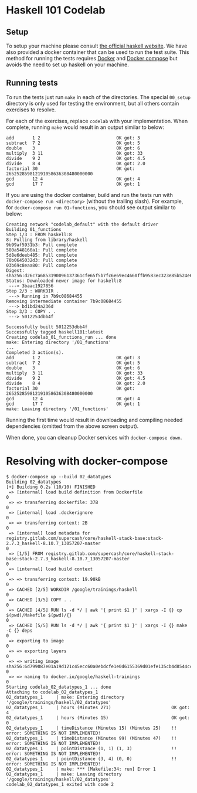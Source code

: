 # Haskell 101 Codelab

## Setup

To setup your machine please consult [the official haskell website](https://www.haskell.org/platform/). We have also provided a docker container that can be used to run the test suite. This method for running the tests requires [Docker](https://www.docker.com/get-started) and [Docker compose](https://docs.docker.com/compose/install/) but avoids the need to set up haskell on your machine.

## Running tests

To run the tests just run `make` in each of the directories. The special `00_setup` directory is only used for testing the environment, but all others contain exercises to resolve.

For each of the exercises, replace `codelab` with your implementation. When complete, running `make` would result in an output similar to below:
```
add       1 2                             OK got: 3
subtract  7 2                             OK got: 5
double    3                               OK got: 6
multiply  3 11                            OK got: 33
divide    9 2                             OK got: 4.5
divide    8 4                             OK got: 2.0
factorial 30                              OK got: 265252859812191058636308480000000
gcd       12 4                            OK got: 4
gcd       17 7                            OK got: 1
```

If you are using the docker container, build and run the tests run with `docker-compose run <directory>` (without the trailing slash). For example, for `docker-compose run 01-functions`, you should see output similar to below:
```
Creating network "codelab_default" with the default driver
Building 01_functions
Step 1/3 : FROM haskell:8
8: Pulling from library/haskell
9b99af5931b3: Pull complete
580a548160a1: Pull complete
5d8e6deeb485: Pull complete
70b0645032d3: Pull complete
03b69c8eaa80: Pull complete
Digest: sha256:d26c7a6853190096137361cfe65f5b7fc6e69ec4660ffb9583ec323e85b524e6
Status: Downloaded newer image for haskell:8
 ---> 3baac1927856
Step 2/3 : WORKDIR .
 ---> Running in 7b9c08684455
Removing intermediate container 7b9c08684455
 ---> bd1bd24a236d
Step 3/3 : COPY . .
 ---> 5012253dbb4f

Successfully built 5012253dbb4f
Successfully tagged haskell101:latest
Creating codelab_01_functions_run ... done
make: Entering directory '/01_functions'
...
Completed 3 action(s).
add       1 2                             OK got: 3
subtract  7 2                             OK got: 5
double    3                               OK got: 6
multiply  3 11                            OK got: 33
divide    9 2                             OK got: 4.5
divide    8 4                             OK got: 2.0
factorial 30                              OK got: 265252859812191058636308480000000
gcd       12 4                            OK got: 4
gcd       17 7                            OK got: 1
make: Leaving directory '/01_functions'
```

Running the first time would result in downloading and compiling needed dependencies (omitted from the above screen output).

When done, you can cleanup Docker services with `docker-compose down`.

# Resolving with docker-compose

```console
$ docker-compose up --build 02_datatypes
Building 02_datatypes
[+] Building 0.2s (10/10) FINISHED
 => [internal] load build definition from Dockerfile                                                                                                                      0
 => => transferring dockerfile: 37B                                                                                                                                       0
 => [internal] load .dockerignore                                                                                                                                         0
 => => transferring context: 2B                                                                                                                                           0
 => [internal] load metadata for registry.gitlab.com/supercash/core/haskell-stack-base:stack-2.7.3_haskell-8.10.7_13057207-master                                         0
 => [1/5] FROM registry.gitlab.com/supercash/core/haskell-stack-base:stack-2.7.3_haskell-8.10.7_13057207-master                                                           0
 => [internal] load build context                                                                                                                                         0
 => => transferring context: 19.90kB                                                                                                                                      0
 => CACHED [2/5] WORKDIR /google/trainings/haskell                                                                                                                        0
 => CACHED [3/5] COPY . .                                                                                                                                                 0
 => CACHED [4/5] RUN ls -d */ | awk '{ print $1 }' | xargs -I {} cp $(pwd)/Makefile $(pwd)/{}                                                                             0
 => CACHED [5/5] RUN ls -d */ | awk '{ print $1 }' | xargs -I {} make -C {} deps                                                                                          0
 => exporting to image                                                                                                                                                    0
 => => exporting layers                                                                                                                                                   0
 => => writing image sha256:6d799087e01a19d121c45ecc60a0ebdcfe1e0d6155369d01efe135cb4d8544cc                                                                              0
 => => naming to docker.io/google/haskell-trainings                                                                                                                       0
Starting codelab_02_datatypes_1 ... done
Attaching to codelab_02_datatypes_1
02_datatypes_1     | make: Entering directory '/google/trainings/haskell/02_datatypes'
02_datatypes_1     | hours (Minutes 271)                       OK got: 4
02_datatypes_1     | hours (Minutes 15)                        OK got: 0
02_datatypes_1     | timeDistance (Minutes 15) (Minutes 25)    !! error: SOMETHING IS NOT IMPLEMENTED!
02_datatypes_1     | timeDistance (Minutes 99) (Minutes 47)    !! error: SOMETHING IS NOT IMPLEMENTED!
02_datatypes_1     | pointDistance (1, 1) (1, 3)               !! error: SOMETHING IS NOT IMPLEMENTED!
02_datatypes_1     | pointDistance (3, 4) (0, 0)               !! error: SOMETHING IS NOT IMPLEMENTED!
02_datatypes_1     | make: *** [Makefile:34: run] Error 1
02_datatypes_1     | make: Leaving directory '/google/trainings/haskell/02_datatypes'
codelab_02_datatypes_1 exited with code 2
```
